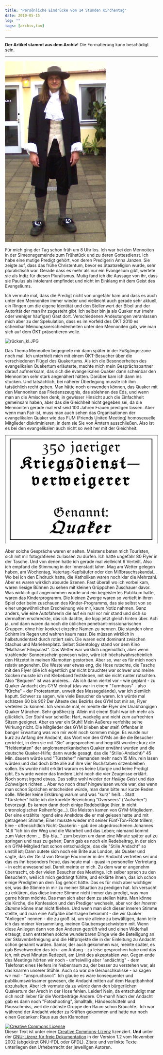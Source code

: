 ```yaml
---
title: "Persönliche Eindrücke vom 14 Stunden Kirchentag"
date: 2010-05-15
log: ""
tags: [archiv,fun]
---
```

<hr><b>Der Artikel stammt aus dem Archiv!</b> Die Formatierung kann beschädigt sein.<hr>

![vorne_kl.JPG](vorne_kl.JPG)

F&uuml;r mich ging der Tag schon fr&uuml;h um 8 Uhr los. Ich war bei den Mennoiten in der Simeonsgemeinde zum Fr&uuml;hst&uuml;ck und zu deren Gottesdienst. Ich habe eine mutige Predigt geh&ouml;rt, von deren Predigerin Anna Janzen. Sie zeigte auf, dass das fr&uuml;he Christentum, bevor es Staatsreligion wurde, sehr pluralistisch war. Gerade dass es mehr als nur ein Evangelium gibt, wertete sie als Indiz f&uuml;r diesen Pluralismus. Mutig fand ich die Aussage von ihr, dass sie Paulus als intolerant empfindet und nicht im Einklang mit dem Geist des Evangeliums. 
<!--break-->
Ich vermute mal, dass die Predigt nicht von ungef&auml;hr kam und dass es auch unter den Mennoniten immer wieder und vielleicht auch gerade sehr aktuell, ein Ringen um die eigene Identit&auml;t und den Stellenwert der Bibel und der Autorit&auml;t der man ihr zugesteht gibt. Ich selber bin ja als Quaker nur (mehr oder weniger h&auml;ufiger) Gast dort. Verschiedenen Andeutungen veranlassen mich aber zu der Spekulation, dass es im Vorfeld des &Ouml;KT 2010 es scheinbar Meinungsverschiedenheiten unter den Mennoniten gab, wie man sich auf dem &Ouml;KT pr&auml;sentieren wolle.

![rücken_kl.JPG](rücken_kl.JPG)

Das Thema Mennoiten begegnete mir dann sp&auml;ter in der Fu&szlig;g&auml;ngerzone noch mal. Ich unterhielt mich mit einem &Ouml;KT-Besucher &uuml;ber die verschiedenen Fl&uuml;gel des Quakertums. Als ich die Besonderheiten des evangelikalen Quakertum erl&auml;uterte, machte mich mein Gespr&auml;chspartner darauf aufmerksam, das sich die evangelikalen Quaker dann scheinbar den Mennoniten sehr stark angen&auml;hert h&auml;tten. Dar&uuml;ber kam ich dann ins stocken. Und tats&auml;chlich, bei n&auml;herer &Uuml;berlegung musste ich ihm tats&auml;chlich recht geben. Man h&auml;tte noch einwenden k&ouml;nnen, das Quaker mit den Mennoniten das Friedenszeugnis, das ablehnen des Eds, und wenn man an die Amischen denk, in gewisser Hinsicht auch die Einfachheit gemeinsam haben, aber das die Gleichheit nicht gegeben sei, da die Mennoniten gerade mal erst seid 100 Jahren Frauen predigen lassen. Aber wenn man Fair ist, muss man auch sehen das Organisationen der evangelikalen Quaker wie das FUM (Friends United Meeting) homosexuelle Mitglieder diskriminieren, in dem sie Sie von &Auml;mtern ausschlie&szlig;en. Also ist es bei den evangelikalen auch nicht so weit her mit der Gleichheit.

![schild.jpg](schild.jpg)

Aber solche Gespr&auml;che waren er selten. Meistens baten mich Touristen, sich mit mir fotografieren zu lassen zu d&uuml;rfen. Ich hatte ungef&auml;hr 80 Flyer in  der Tasche. Und von denen hatte ich gerade mal vielleicht 6 Verteilt. Also ich empfand die Stimmung in der Innenstadt lahm. Mag am Wetter gelegen haben, am Wochentag, Vatertag-Kapfs&auml;ufer oder den Mi&szlig;brauchsskandal... Wo bei ich den Eindruck hatte, die Katholiken waren noch klar die Mehrzahl. Aber es waren wirklich absurde Szenen. Fast &uuml;berall wo ich vorbei kam, waren riesige B&uuml;hnen zu sehen mit kleinen Gr&uuml;ppchen Zuschauer davor. Was wirklich gut angenommen wurde und ein begeistertes Publikum hatte, waren das Kinderprogramm. Die kleinen Zwerge waren so vertieft in ihren Spiel oder beim zuschauen des Kinder-Programms, das sie selbst von so einer ungew&ouml;hnlichen Erscheinung wie mir, kaum Notiz nahmen. Ganz anders, wie eine Autofahrerin die auf ein mal vor mir stand und sich so derma&szlig;en erschreckte, das ich dachte, die kipp jetzt gleich hinten &uuml;ber.
Ach ja, und dann waren da noch die &uuml;blichen penetrant-missionarischen Gruppen, ohne hier konkret einzelne Namen zu nennen. Die standen ohne Schirm im Regen und wahren kaum nass. Die m&uuml;ssen wirklich in halbstundentakt durch rotiert sein. Die waren echt dominant zwischen Stachus und Mariehenplatz. Selbst Scientology stand vor dem Kino &quot;Math&auml;ser Filmpalast&quot;.
Das Wetter war wirklich ungem&uuml;tlich, aber wenn strahlender Sonnenschein gewesen w&auml;re, w&auml;re ich h&ouml;chstwahrscheinlich den Hitzetot in meinen Klamotten gestorben. Aber so, war es f&uuml;r mich noch relativ angenehm. Die Weste war etwas eng, die Hose rutschte, die Tasche mit den Flyer (die ich eigentlich gar nicht brauchte) war schwer und meine Socken musste ich mit Klebeband festkleben, mit sie nicht runter rutschten. Also &quot;Bequem&quot; ist was anderes...
Als ich dann viertel vor - wie geplant - zu Quaker-Andacht des GYM eintraf (das war in einem &quot;Turmhaus&quot; - also &quot;Kirche&quot; - der Protestanten, unweit des Messegel&auml;nde), war ich ziemlich kaputt. Schwer zu sagen, wie viele Besucher da waren. Ich w&uuml;rde mal sch&auml;tzen 60 bis 90? Der &Auml;lteste des Bezirks des GYM bot mir an, Flyer verteilen zu k&ouml;nnen. Ich vermute mal, er meinte die Flyer der Unabh&auml;ngigen Quaker M&uuml;nchen. Sehr gro&szlig;herzig. Allein mit einem Stuhl war ich mehr als gl&uuml;cklich. Der Stuhl war schei&szlig;e: Hart, wackelig und nicht zum aufrechten Sitzen geeignet. Aber es war ein Stuhl!
Mein &Auml;u&szlig;eres verfehlte seine Wirkung nicht. Die Mitglieder des GYM blieben aber steif. Offenbar in banger Erwartung was von mir wohl noch kommen m&ouml;ge. Es wurde nur kurz zu Anfang der Andacht, das Wort von den GYMs an die die Besucher gerichtet, in dem sie mit &quot;Sie&quot; angesprochen und begr&uuml;&szlig;t wurden; kurz die &quot;Heldentaten&quot; der anglomamerikanischen Quaker erw&auml;hnt wurden und die deutsche Quaker-Hilfe; dann wurde gesagt, das die &quot;Stille(-Andacht)&quot; 45 Min. dauern w&uuml;rde und &quot;T&uuml;rsteher&quot; niemanden mehr nach 15 Min. rein lasen w&uuml;rden und das doch bitte alle auf ihre vier Buchstaben sitzenbleiben sollen. Es wurde nicht erkl&auml;rt warum es keine Liturgie und keine Predigt gibt. Es wurde weder das Inndere Licht noch die vier Zeugnisse erkl&auml;rt. Noch sonst irgend etwas. Das sollte wohl wieder der <i>Heilige Geist</i> und das <i>Schweigen</i> richten... Aber wo noch drauf hingewiesen wurde war, das wenn man schon Spr&auml;chen entscheiden w&uuml;rde, man dann bitte nur kurze Reden solle. Wieder keine Erkl&auml;rung warum und was &quot;kurz&quot; hei&szlig;... Statt &quot;T&uuml;rsteher&quot; h&auml;tte ich die korekte Bezeichung &quot;Overseers&quot; (&quot;Aufseher&quot;) bevorzugt.
Es kamen dann doch einige Redebeit&auml;ge (hier, in nicht chronologischer Reihenfolge...). Die Meisten kamen von GYM-Mitgliedern. Der eine erz&auml;hlte irgend eine Anekdote die er mal gelesen hatte und mit getragener Stimme; Einer musste wieder mit seiner F&uuml;nf-Ton-Fl&ouml;te trillern; Eine - offensichtlich Nicht-Quakerin - gab den abgedroschenen Johannes 14,6 &quot;Ich bin der Weg und die Wahrheit und das Leben; niemand kommt zum Vater denn ... Bla-bla...&quot; zum besten um dann eine Minute sp&auml;ter auf zu springen und raus zu gehen; Dann gab es noch ein Redebeitrag, in der sich ein GYM-Mitglied fast schon entschuldigte, das die &quot;Stille Andacht&quot; so unstill ist; Dann outete sich noch ein Brite aus London, als Quaker und sagte, das der Geist von George Fox immer in der Andacht vertreten sei und das es ihn besonders freue, das heute mal - quasi in personeller Vertretung - in echt anwesend sei. Damit meinte er mich. Zu dem war er angenehm &uuml;berrascht, ob der vielen Besucher des Meetings.
Ich selber sprach zu den Besuchern, weil ich mich gedr&auml;ngt f&uuml;hlte, und erkl&auml;rte ihnen, das ich schon einige Predigten an dem Tag geh&ouml;rt h&auml;tte. Das es f&uuml;r mich aber wichtiger sei, was die Stimme in mir zu meiner Situation zu predigen hat. Ich versucht zu erkl&auml;ren, das diese innere Stimme nicht immer das predigt, was man gerne h&ouml;ren m&ouml;chte. Das man sich aber dem zu stellen h&auml;tte. Man k&ouml;nne die Kirche, die Konfession und den Prediger wechseln, aber vor der <i>Inneren Stimme</i> k&ouml;nne man nicht fliehen. Und wenn man sich dieser inneren Stimme stellte, und man eine Aufgabe &uuml;bertragen bekommt - die wir Quaker &quot;Anliegen&quot; nennen - die zu gro&szlig; ist, um sie alleine zu bew&auml;ltigen, dann teile ich das meiner Versammlung, meinen Glaubensgeschwistern mit. Wenn diese Anliegen dann von den Anderen gepr&uuml;ft wird und einen Widerhall erzeugt, dann entstehen solche wunderbaren Dinge wie die Beteiligung an der Sklavenbefreigung und die Hilfprojekte die in der Einleitung zu Andacht schon genannt wurden. Samar, der auch gekommen war, meinte sp&auml;ter, es gab Beschwerden das ich - am Anfang - zu leise gesprochen habe und das ich, mit zwei Minuten Redezeit, am Limit des akzeptablen war.
Gegen ende des Meetings h&ouml;rten wir noch - unfreiwillig aber &quot;and&auml;chtig&quot; - dem Telefonat eines Helfers im Nebenraum zu, der besser zu verstehen war, als das knarren unserer St&uuml;hle. Auch so war die Ger&auml;uschkulisse - na sagen wir mal - &quot;anspruchsvoll&quot;. Ich glaube es w&auml;re konsequenter und publikumswirksamer gewesen, die Andacht mitten auf dem Hauptbahnhof abzuhalten. Aber ich vermute da zu w&uuml;rde dann den b&uuml;rgerlichen Quakertum der Arsch in der Hose fehlen. Leider! Nein, da entschuldigt man sich noch lieber f&uuml;r die Wortbeitr&auml;ge Andere. Oh-man!!
Nach der Andacht gab es dann noch &quot;Fotoshooting&quot;, Smalltalk, H&auml;ndesch&uuml;tteln und Rausschmiss, weil die n&auml;chste Gruppe den Raum schon Brauchte.. Ich war w&auml;hrend der Andacht wieder zu Kr&auml;ften gekommen und hatte nur noch einen Gedanken: Raus aus den Klamotten!

<a href="http://creativecommons.org/licenses/by-sa/3.0/de/" rel="license"><img src="http://i.creativecommons.org/l/by-sa/3.0/de/88x31.png" style="border-width: 0pt;" alt="Creative Commons License" /></a><br />
Dieser <span rel="dc:type" href="http://purl.org/dc/dcmitype/Text" xmlns:dc="http://purl.org/dc/elements/1.1/">Text</span> ist unter einer <a href="http://creativecommons.org/licenses/by-sa/3.0/de/" rel="license">Creative Commons-Lizenz</a> lizenziert. <b>Und</b> unter der <a href="http://de.wikipedia.org/wiki/GFDL">GNU-Lizenz f&uuml;r freie Dokumentation</a> in der Version 1.2 vom November 2002 (abgek&uuml;rzt GNU-FDL oder GFDL). Zitate und verlinkte Texte unterliegen den Urheberrecht der jeweiligen Autoren.
